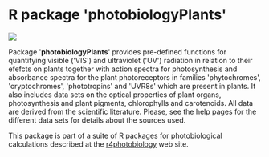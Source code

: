 # R package 'photobiologyPlants' #

[![](https://www.r-pkg.org/badges/version/photobiologyPlants)](https://cran.r-project.org/package=photobiologyPlants) 

Package '**photobiologyPlants**' provides pre-defined functions for quantifying
visible ('VIS') and ultraviolet ('UV') radiation in relation to their efefcts on
plants together with action spectra for photosynthesis and absorbance spectra
for the plant photoreceptors in families 'phytochromes', 'cryptochromes',
'phototropins' and 'UVR8s' which are present in plants. It also includes data
sets on the optical properties of plant organs, photosynthesis and plant
pigments, chlorophylls and carotenoids. All data are derived from the scientific
literature. Please, see the help pages for the different data sets for details
about the sources used.

This package is part of a suite of R packages for photobiological calculations 
described at the [r4photobiology](https://www.r4photobiology.info) web site.
